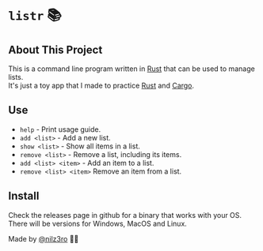 # `listr` 📚

## About This Project

This is a command line program written in [Rust](https://rust-lang.org) that can be used to manage lists.<br> It's just a toy app that I made to practice [Rust](https://rust-lang.org) and [Cargo](https://doc.rust-lang.org/cargo/guide/).

## Use

- `help` - Print usage guide.
- `add <list>` - Add a new list.
- `show <list>` - Show all items in a list.
- `remove <list>` - Remove a list, including its items.
- `add <list> <item>` - Add an item to a list.
- `remove <list> <item>` Remove an item from a list.

## Install

Check the releases page in github for a binary that works with your OS.
There will be versions for Windows, MacOS and Linux.

Made by [@nilz3ro](https://github.com/nilz3ro) 👋🏼
